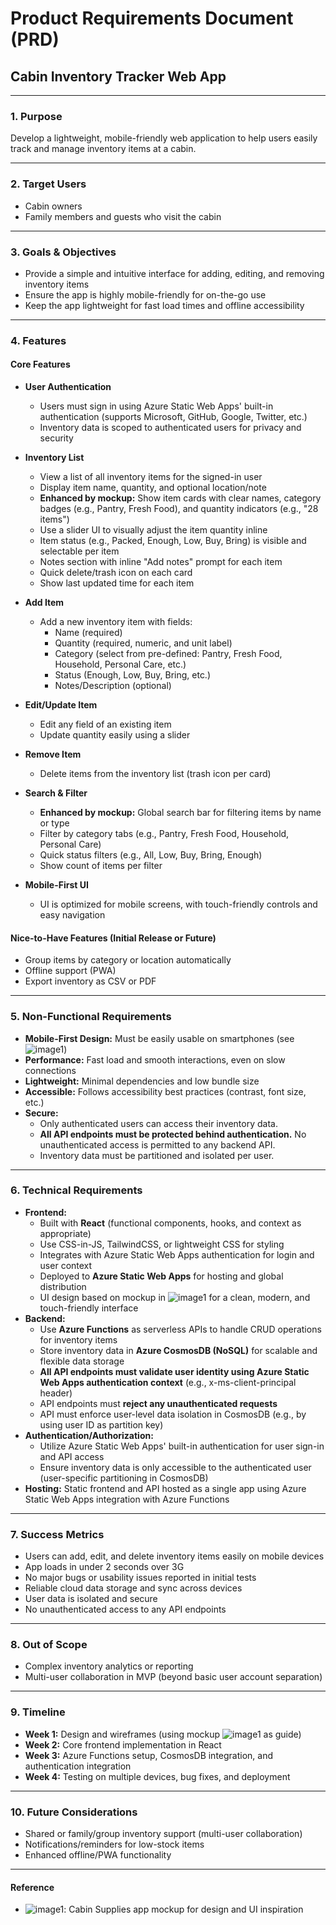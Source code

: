 # Product Requirements Document (PRD)
## Cabin Inventory Tracker Web App

---

### 1. Purpose
Develop a lightweight, mobile-friendly web application to help users easily track and manage inventory items at a cabin.

---

### 2. Target Users
- Cabin owners
- Family members and guests who visit the cabin

---

### 3. Goals & Objectives
- Provide a simple and intuitive interface for adding, editing, and removing inventory items
- Ensure the app is highly mobile-friendly for on-the-go use
- Keep the app lightweight for fast load times and offline accessibility

---

### 4. Features

#### Core Features
- **User Authentication**
  - Users must sign in using Azure Static Web Apps' built-in authentication (supports Microsoft, GitHub, Google, Twitter, etc.)
  - Inventory data is scoped to authenticated users for privacy and security

- **Inventory List**
  - View a list of all inventory items for the signed-in user
  - Display item name, quantity, and optional location/note
  - **Enhanced by mockup:** Show item cards with clear names, category badges (e.g., Pantry, Fresh Food), and quantity indicators (e.g., "28 items")
  - Use a slider UI to visually adjust the item quantity inline
  - Item status (e.g., Packed, Enough, Low, Buy, Bring) is visible and selectable per item
  - Notes section with inline "Add notes" prompt for each item
  - Quick delete/trash icon on each card
  - Show last updated time for each item

- **Add Item**
  - Add a new inventory item with fields:
    - Name (required)
    - Quantity (required, numeric, and unit label)
    - Category (select from pre-defined: Pantry, Fresh Food, Household, Personal Care, etc.)
    - Status (Enough, Low, Buy, Bring, etc.)
    - Notes/Description (optional)

- **Edit/Update Item**
  - Edit any field of an existing item
  - Update quantity easily using a slider

- **Remove Item**
  - Delete items from the inventory list (trash icon per card)

- **Search & Filter**
  - **Enhanced by mockup:** Global search bar for filtering items by name or type
  - Filter by category tabs (e.g., Pantry, Fresh Food, Household, Personal Care)
  - Quick status filters (e.g., All, Low, Buy, Bring, Enough)
  - Show count of items per filter

- **Mobile-First UI**
  - UI is optimized for mobile screens, with touch-friendly controls and easy navigation

#### Nice-to-Have Features (Initial Release or Future)
- Group items by category or location automatically
- Offline support (PWA)
- Export inventory as CSV or PDF

---

### 5. Non-Functional Requirements
- **Mobile-First Design:** Must be easily usable on smartphones (see ![image1](image1))
- **Performance:** Fast load and smooth interactions, even on slow connections
- **Lightweight:** Minimal dependencies and low bundle size
- **Accessible:** Follows accessibility best practices (contrast, font size, etc.)
- **Secure:** 
  - Only authenticated users can access their inventory data.
  - **All API endpoints must be protected behind authentication.** No unauthenticated access is permitted to any backend API.
  - Inventory data must be partitioned and isolated per user.

---

### 6. Technical Requirements
- **Frontend:**
  - Built with **React** (functional components, hooks, and context as appropriate)
  - Use CSS-in-JS, TailwindCSS, or lightweight CSS for styling
  - Integrates with Azure Static Web Apps authentication for login and user context
  - Deployed to **Azure Static Web Apps** for hosting and global distribution
  - UI design based on mockup in ![image1](image1) for a clean, modern, and touch-friendly interface
- **Backend:**
  - Use **Azure Functions** as serverless APIs to handle CRUD operations for inventory items
  - Store inventory data in **Azure CosmosDB (NoSQL)** for scalable and flexible data storage
  - **All API endpoints must validate user identity using Azure Static Web Apps authentication context** (e.g., x-ms-client-principal header)
  - API endpoints must **reject any unauthenticated requests**
  - API must enforce user-level data isolation in CosmosDB (e.g., by using user ID as partition key)
- **Authentication/Authorization:**  
  - Utilize Azure Static Web Apps' built-in authentication for user sign-in and API access
  - Ensure inventory data is only accessible to the authenticated user (user-specific partitioning in CosmosDB)
- **Hosting:** Static frontend and API hosted as a single app using Azure Static Web Apps integration with Azure Functions

---

### 7. Success Metrics
- Users can add, edit, and delete inventory items easily on mobile devices
- App loads in under 2 seconds over 3G
- No major bugs or usability issues reported in initial tests
- Reliable cloud data storage and sync across devices
- User data is isolated and secure
- No unauthenticated access to any API endpoints

---

### 8. Out of Scope
- Complex inventory analytics or reporting
- Multi-user collaboration in MVP (beyond basic user account separation)

---

### 9. Timeline
- **Week 1:** Design and wireframes (using mockup ![image1](image1) as guide)
- **Week 2:** Core frontend implementation in React
- **Week 3:** Azure Functions setup, CosmosDB integration, and authentication integration
- **Week 4:** Testing on multiple devices, bug fixes, and deployment

---

### 10. Future Considerations
- Shared or family/group inventory support (multi-user collaboration)
- Notifications/reminders for low-stock items
- Enhanced offline/PWA functionality

---

#### Reference
- ![image1](image1): Cabin Supplies app mockup for design and UI inspiration
